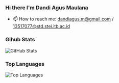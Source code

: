 ### Hi there I'm Dandi Agus Maulana
- 📫 How to reach me: dandiagus.m@gmail.com / 13517077@std.stei.itb.ac.id

### Gihub Stats
<p><img src="https://github-readme-stats.vercel.app/api?username=dandiagusm&amp;show_icons=true&amp;count_private=true&amp;theme=cobalt" alt="GitHub Stats"></p>

### Top Languages
<p><img src="https://github-readme-stats.vercel.app/api/top-langs/?username=dandiagusm&amp;layout=compact" alt="Top Languages"></p>

<!--
Here are some ideas to get you started:

- 🔭 I’m currently working on ...
- 🌱 I’m currently learning ...
- 👯 I’m looking to collaborate on ...
- 🤔 I’m looking for help with ...
- 💬 Ask me about ...
- 📫 How to reach me: ...
- 😄 Pronouns: ...
- ⚡ Fun fact: ...
-->
